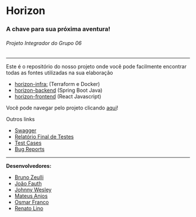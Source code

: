# Horizon
### A chave para sua próxima aventura!
###### Projeto Integrador do Grupo 06

---

Este é o repositório do nosso projeto onde você pode facilmente encontrar todas as fontes utilizadas na sua elaboração

* [horizon-infra:](https://gitlab.ctd.academy/ctd/brasil/projeto-integrador-1/0523/grupo-6/-/tree/main/horizon-infra) (Terraform e Docker)
* [horizon-backend](https://gitlab.ctd.academy/ctd/brasil/projeto-integrador-1/0523/grupo-6/-/tree/main/horizon-backend) (Spring Boot Java)
* [horizon-frontend](https://gitlab.ctd.academy/ctd/brasil/projeto-integrador-1/0523/grupo-6/-/tree/main/horizon-frontend) (React Javascript)

Você pode navegar pelo projeto clicando [aqui](http://ec2-15-229-106-147.sa-east-1.compute.amazonaws.com/)!

Outros links

* [Swagger](http://ec2-18-229-147-136.sa-east-1.compute.amazonaws.com:8080/swagger-ui/index.html)
* [Relatório Final de Testes](https://docs.google.com/spreadsheets/d/1sVgvjnpQ6xAU1j4CorqKPzAoVLyUgqG8A-dkysGH5Ls/edit?usp=sharing)
* [Test Cases](https://docs.google.com/spreadsheets/d/1onmnajh2VOEMkwpNQWddrUdWIDQUd2aScGfDeD8mVA4/edit?usp=sharing)
* [Bug Reports](https://docs.google.com/spreadsheets/d/16v_D9GjAOWFQHdLJf3gSJQRk74l_Eip-YglRs39nxxM/edit?usp=sharing)
 
---

**Desenvolvedores:**

* [Bruno Zeulli](https://www.linkedin.com/in/brunozeulli/)
* [João Fauth](https://www.linkedin.com/in/jo%C3%A3o-fauth-62b961223/)
* [Johnny Wesley](https://www.linkedin.com/in/johnny-wesley-contact/)
* [Mateus Anjos](https://www.linkedin.com/in/mateus-anjosdefaria/)
* [Osmar Franco](https://www.linkedin.com/in/osmarfranco/)
* [Renato Lino](https://www.linkedin.com/in/renatolinobarros/)
